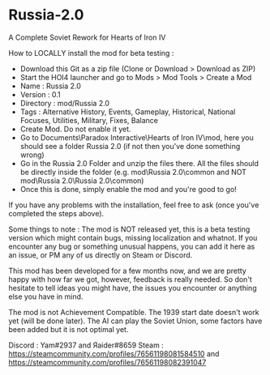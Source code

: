 # Russia-2.0
A Complete Soviet Rework for Hearts of Iron IV

How to LOCALLY install the mod for beta testing :

- Download this Git as a zip file (Clone or Download > Download as ZIP)
- Start the HOI4 launcher and go to Mods > Mod Tools > Create a Mod
- Name : Russia 2.0
- Version : 0.1
- Directory : mod/Russia 2.0
- Tags : Alternative History, Events, Gameplay, Historical, National Focuses, Utilities, Military, Fixes, Balance
- Create Mod. Do not enable it yet.
- Go to Documents\Paradox Interactive\Hearts of Iron IV\mod, here you should see a folder Russia 2.0 (if not then you've done something wrong)
- Go in the Russia 2.0 Folder and unzip the files there. All the files should be directly inside the folder (e.g. mod\Russia 2.0\common and NOT mod\Russia 2.0\Russia 2.0\common)
- Once this is done, simply enable the mod and you're good to go!

If you have any problems with the installation, feel free to ask (once you've completed the steps above).

Some things to note : The mod is NOT released yet, this is a beta testing version which might contain bugs, missing localization and whatnot. If you encounter any bug or something unusual happens, you can add it here as an issue, or PM any of us directly on Steam or Discord.

This mod has been developed for a few months now, and we are pretty happy with how far we got, however, feedback is really needed. So don't hesitate to tell ideas you might have, the issues you encounter or anything else you have in mind.

The mod is not Achievement Compatible. The 1939 start date doesn't work yet (will be done later).
The AI can play the Soviet Union, some factors have been added but it is not optimal yet.

Discord : Yam#2937 and Яaider#8659
Steam : https://steamcommunity.com/profiles/76561198081584510 and https://steamcommunity.com/profiles/76561198082391047
